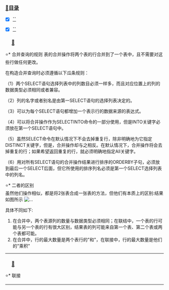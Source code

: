 
### <a  id="top" href="#top">:closed_book:目录 </a>


- [x] <a href="#01">**``**</a>
- [x] <a href="#02">**``**</a>


### &nbsp;&nbsp; <a id="01"></a>&nbsp;&nbsp;<a href="#top">:blue_book:</a>

:star:* 合并查询的规则
表的合并操作将两个表的行合并到了一个表中，且不需要对这些行做任何更改。

在构造合并查询时必须遵循以下瓜条规则：

（1）两个SELECT语句选择列表中的列数目必须一样多，而且对应位置上的列的数据类型必须相同或者兼容。

（2）列的名字或者别名是由第一SELECT语句的选择列表决定的。

（3）可以为每个SELECT语句都增加一个表示行的数据来源的表达式。

（4）可以将合并操作作为SELECTINTO命令的一部分使用，但是INTO关键字必须放在第一个SELECT语句中。

（5）虽然SELECT命令在默认情况下不会去掉重复行，除非明确地为它指定DISTINCT关键字，但是，合并操作却与之相反。在默认情况下，合并操作将会去掉重复的行；如果希望返回重复的行，就必须明确地指定All关键字。

（6）用对所有SELECT语句的合并操作结果进行排序的ORDERBY子句，必须放到最后一个SELECT后面，但它所使用的排序列名必须是第一个SELECT选择列表中的列名。


:star:* 二者的区别  
虽然他们操作相似，都是将2张表合成一张表的方法，但他们有本质上的区别:结果如图所示
![...]()

具体不同如下:

1. 在合并中，两个表源列的数量与数据类型必须相同；在联结中，一个表的行可能与另一个表的行有很大区别，结果表的列可能来自第一个表、第二个表或两个表都可能。
2. 在合并中，行的最大数量是两个表行的"和"，在联接中，行的最大数量是他们的"乘积"





---
### &nbsp;&nbsp; <a id="02"></a>&nbsp;&nbsp;<a href="#top">:blue_book:</a>

:star:* 联接

---
















